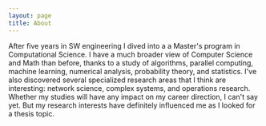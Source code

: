 ```yaml
---
layout: page
title: About
---
```


After five years in SW engineering I dived into a a Master's program in Computational Science. I have a much broader view of Computer Science and Math than before, thanks to a study of algorithms, parallel computing, machine learning, numerical analysis, probability theory, and statistics. I've also discovered several specialized research areas that I think are interesting: network science, complex systems, and operations research. Whether my studies will have any impact on my career direction, I can't say yet. But my research interests have definitely influenced me as I looked for a thesis topic. 

